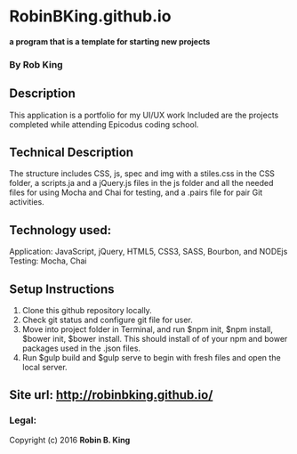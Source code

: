 # RobinBKing.github.io
#### a program that is a template for starting new projects

### By Rob King

## Description
This application is a portfolio for my UI/UX work
Included are the projects completed while attending Epicodus coding school.

## Technical Description
The structure includes CSS, js, spec and img with a stiles.css in the CSS folder, a scripts.ja and a jQuery.js files in the js folder and all the needed files for using Mocha and Chai for testing, and a .pairs file for pair Git activities.

## Technology used:
Application: JavaScript, jQuery, HTML5, CSS3, SASS, Bourbon, and NODEjs
Testing: Mocha, Chai

## Setup Instructions
1. Clone this github repository locally.
2. Check git status and configure git file for user.
3. Move into project folder in Terminal, and run $npm init, $npm install, $bower init, $bower install. This should install of of your npm and bower packages used in the .json files.
4. Run $gulp build and $gulp serve to begin with fresh files and open the local server.

## Site url: http://robinbking.github.io/

### Legal:
Copyright (c) 2016 **Robin B. King**
